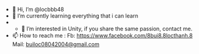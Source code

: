 - 👋 Hi, I’m @locbbb48
- 🌱 I’m currently learning everything that i can learn
- - 👀 I’m interested in Unity, if you share the same passion, contact me.
- 📫 How to reach me :
    Fb: https://www.facebook.com/8bui8.8locthanh.8
    Mail: builoc08042004@gmail.com
 


